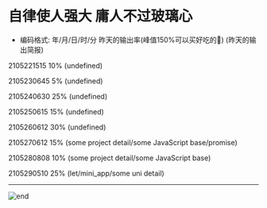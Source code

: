
# **自律使人强大 庸人不过玻璃心**
- 编码格式: 年/月/日/时/分 昨天的输出率(峰值150%可以买好吃的🍖) (昨天的输出简报)

2105221515 10% (undefined)

2105230645 5% (undefined)

2105240630 25% (undefined)

2105250615 15% (undefined)

2105260612 30% (undefined)

2105270612 15% (some project detail/some JavaScript base/promise)

2105280808 10% (some project detail/some JavaScript base)

2105290510 25% (let/mini_app/some uni detail)
















------
![end](https://gitee.com/techpang/img_emoji_libs/raw/master/img_bed/markdown_images/end.jpg '富婆加我吧不想努力了')
